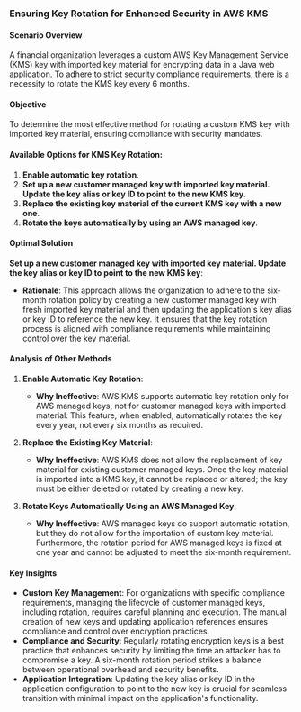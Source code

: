 ### Ensuring Key Rotation for Enhanced Security in AWS KMS

#### Scenario Overview

A financial organization leverages a custom AWS Key Management Service (KMS) key with imported key material for encrypting data in a Java web application. To adhere to strict security compliance requirements, there is a necessity to rotate the KMS key every 6 months.

#### Objective

To determine the most effective method for rotating a custom KMS key with imported key material, ensuring compliance with security mandates.

#### Available Options for KMS Key Rotation:

1. **Enable automatic key rotation**.
2. **Set up a new customer managed key with imported key material. Update the key alias or key ID to point to the new KMS key**.
3. **Replace the existing key material of the current KMS key with a new one**.
4. **Rotate the keys automatically by using an AWS managed key**.

#### Optimal Solution

**Set up a new customer managed key with imported key material. Update the key alias or key ID to point to the new KMS key**:

- **Rationale**: This approach allows the organization to adhere to the six-month rotation policy by creating a new customer managed key with fresh imported key material and then updating the application's key alias or key ID to reference the new key. It ensures that the key rotation process is aligned with compliance requirements while maintaining control over the key material.

#### Analysis of Other Methods

1. **Enable Automatic Key Rotation**:
    
    - **Why Ineffective**: AWS KMS supports automatic key rotation only for AWS managed keys, not for customer managed keys with imported material. This feature, when enabled, automatically rotates the key every year, not every six months as required.
2. **Replace the Existing Key Material**:
    
    - **Why Ineffective**: AWS KMS does not allow the replacement of key material for existing customer managed keys. Once the key material is imported into a KMS key, it cannot be replaced or altered; the key must be either deleted or rotated by creating a new key.
3. **Rotate Keys Automatically Using an AWS Managed Key**:
    
    - **Why Ineffective**: AWS managed keys do support automatic rotation, but they do not allow for the importation of custom key material. Furthermore, the rotation period for AWS managed keys is fixed at one year and cannot be adjusted to meet the six-month requirement.

#### Key Insights

- **Custom Key Management**: For organizations with specific compliance requirements, managing the lifecycle of customer managed keys, including rotation, requires careful planning and execution. The manual creation of new keys and updating application references ensures compliance and control over encryption practices.
- **Compliance and Security**: Regularly rotating encryption keys is a best practice that enhances security by limiting the time an attacker has to compromise a key. A six-month rotation period strikes a balance between operational overhead and security benefits.
- **Application Integration**: Updating the key alias or key ID in the application configuration to point to the new key is crucial for seamless transition with minimal impact on the application's functionality.